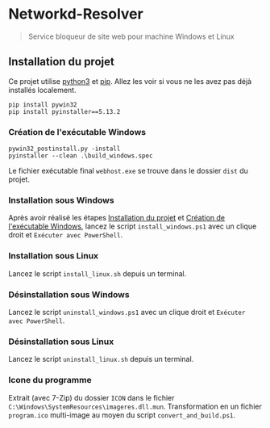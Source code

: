 # Networkd-Resolver

> Service bloqueur de site web pour machine Windows et Linux

## Installation du projet

Ce projet utilise [python3](https://www.python.org/) et [pip](https://pypi.org/). Allez les voir si vous ne les avez pas déjà installés localement.

```shell
pip install pywin32
pip install pyinstaller==5.13.2
```

### Création de l'exécutable Windows

```shell
pywin32_postinstall.py -install
pyinstaller --clean .\build_windows.spec
```

Le fichier exécutable final `webhost.exe` se trouve dans le dossier `dist` du projet.

### Installation sous Windows

Après avoir réalisé les étapes [Installation du projet](#installation-du-projet) et [Création de l'exécutable Windows](#création-de-lexécutable-windows), lancez le script `install_windows.ps1` avec un clique droit et `Exécuter avec PowerShell`.

### Installation sous Linux

Lancez le script `install_linux.sh` depuis un terminal.

### Désinstallation sous Windows

Lancez le script `uninstall_windows.ps1` avec un clique droit et `Exécuter avec PowerShell`.

### Désinstallation sous Linux

Lancez le script `uninstall_linux.sh` depuis un terminal.

### Icone du programme

Extrait (avec 7-Zip) du dossier `ICON` dans le fichier `C:\Windows\SystemResources\imageres.dll.mun`. Transformation en un fichier `program.ico` multi-image au moyen du script `convert_and_build.ps1`.
